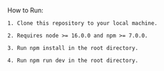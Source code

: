 How to Run:

    1. Clone this repository to your local machine.
    
    2. Requires node >= 16.0.0 and npm >= 7.0.0.
    
    3. Run npm install in the root directory.
    
    4. Run npm run dev in the root directory.
